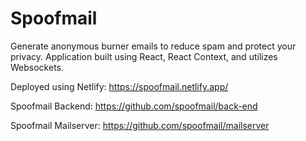 # Spoofmail

Generate anonymous burner emails to reduce spam and protect your privacy. Application built using React, React Context, and utilizes Websockets. 

Deployed using Netlify: https://spoofmail.netlify.app/

Spoofmail Backend: https://github.com/spoofmail/back-end

Spoofmail Mailserver: https://github.com/spoofmail/mailserver
